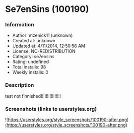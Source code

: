 # Se7enSins (100190)

### Information
- Author: mzenick11 (unknown)
- Created at: unknown
- Updated at: 4/11/2014, 12:50:58 AM
- License: NO-REDISTRIBUTION
- Category: se7ensins
- Rating: undefined
- Total installs: 98
- Weekly installs: 0


### Description
test not finnished!!!!!!!!!!!!!!!!


### Screenshots (links to userstyles.org)
![https://userstyles.org/style_screenshots/100190-after.png](https://userstyles.org/style_screenshots/100190-after.png)


